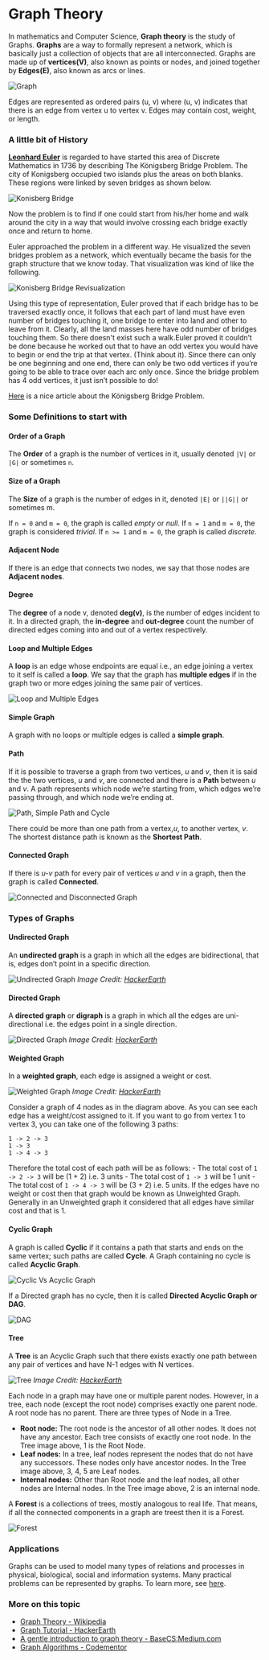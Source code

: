 # Graph Theory

In mathematics and Computer Science, **Graph theory** is the study of Graphs.  **Graphs** are a way to formally represent a network, which is basically just a collection of objects that are all interconnected. Graphs are made up of **vertices(V)**, also known as points or nodes, and joined together by **Edges(E)**, also known as arcs or lines. 


![Graph](./graph.png)

Edges are represented as ordered pairs (u, v) where (u, v) indicates that there is an edge from vertex u to vertex v. Edges may contain cost, weight, or length.


### A little bit of History

**[Leonhard Euler](https://en.wikipedia.org/wiki/Leonhard_Euler)** is regarded to have started this area of Discrete Mathematics in 1736 by describing The Königsberg Bridge Problem. 
The city of Konigsberg occupied two islands plus the areas on both blanks. These regions were linked by seven bridges as shown below.

![Konisberg Bridge](./konisberg.jpeg)

Now the problem is to find if one could start from his/her home and walk around the city in a way that would involve crossing each bridge exactly once and return to home. 

Euler approached the problem in a different way. He visualized the seven bridges problem as a network, which eventually became the basis for the graph structure that we know today. That visualization was kind of like the following.

![Konisberg Bridge Revisualization](./konisberg-2.jpeg)

Using this type of representation, Euler proved that if each bridge has to be traversed exactly once, it follows that each part of land must have even number of bridges touching it, one bridge to enter into land and other to leave from it. Clearly, all the land masses here have odd number of bridges touching them. So there doesn't exist such a walk.Euler proved it couldn’t be done because he worked out that to have an odd vertex you would have to begin or end the trip at that vertex. (Think about it). Since there can only be one beginning and one end, there can only be two odd vertices if you’re going to be able to trace over each arc only once. Since the bridge problem has 4 odd vertices, it just isn’t possible to do!

[Here](https://medium.com/basecs/k%C3%B6nigsberg-seven-small-bridges-one-giant-graph-problem-2275d1670a12) is a nice article about the Königsberg Bridge Problem.
 

### Some Definitions to start with

#### Order of a Graph

The **Order** of a graph is the number of vertices in it, usually denoted `|V|` or `|G|` or sometimes `n`.

#### Size of a Graph

The **Size** of a graph is the number of edges in it, denoted `|E|` or `||G||` or sometimes m. 

If `n = 0` and `m = 0`, the graph is called *empty* or *null*. If `n = 1` and `m = 0`, the graph is considered *trivial*. If `n >= 1` and `m = 0`, the graph is called *discrete*.


#### Adjacent Node

If there is an edge that connects two nodes, we say that those nodes are **Adjacent nodes**. 

#### Degree

The **degree** of a node v, denoted **deg(v)**, is the number of edges incident to it. In a directed graph, the **in-degree** and **out-degree** count the number of directed edges coming into and out of a vertex respectively.

#### Loop and Multiple Edges

A **loop** is an edge whose endpoints are equal i.e., an edge joining a vertex to it self is called a **loop**. We say that the graph has **multiple edges** if in the graph two or more edges joining the same pair of vertices.

![Loop and Multiple Edges](./loop-and-multiple-edges.png)

#### Simple Graph

A graph with no loops or multiple edges is called a **simple graph**.

#### Path

If it is possible to traverse a graph from two vertices, *u* and *v*, then it is said the the two vertices, *u* and *v*, are connected and there is a **Path** between *u* and *v*. A path represents which node we’re starting from, which edges we’re passing through, and which node we’re ending at.

![Path, Simple Path and Cycle](./path.jpeg)

There could be more than one path from a vertex,*u*, to another vertex, *v*. The shortest distance path is known as the **Shortest Path**.

#### Connected Graph

If there is *u-v* path for every pair of vertices *u* and *v* in a graph, then the graph is called **Connected**.

![Connected and Disconnected Graph](./connected-graph.png)


### Types of Graphs

#### Undirected Graph
An **undirected graph** is a graph in which all the edges are bidirectional, that is, edges don’t point in a specific direction.

![Undirected Graph](./undirected-graph.jpg)
*Image Credit: [HackerEarth](https://www.hackerearth.com/practice/algorithms/graphs/graph-representation/tutorial/)*

#### Directed Graph
A **directed graph** or **digraph** is a graph in which all the edges are uni-directional i.e. the edges point in a single direction.

![Directed Graph](./directed-graph.jpg)
*Image Credit: [HackerEarth](https://www.hackerearth.com/practice/algorithms/graphs/graph-representation/tutorial/)*


#### Weighted Graph
In a **weighted graph**, each edge is assigned a weight or cost. 

![Weighted Graph](./weighted-graph.jpg)
*Image Credit: [HackerEarth](https://www.hackerearth.com/practice/algorithms/graphs/graph-representation/tutorial/)*

Consider a graph of 4 nodes as in the diagram above. As you can see each edge has a weight/cost assigned to it. If you want to go from vertex 1 to vertex 3, you can take one of the following 3 paths:
```
1 -> 2 -> 3
1 -> 3
1 -> 4 -> 3
```
Therefore the total cost of each path will be as follows: - The total cost of `1 -> 2 -> 3` will be (1 + 2) i.e. 3 units - The total cost of `1 -> 3` will be 1 unit - The total cost of `1 -> 4 -> 3` will be (3 + 2) i.e. 5 units.
If the edges have no weight or cost then that graph would be known as Unweighted Graph. Generally in an Unweighted graph it considered that all edges have similar cost and that is 1.


#### Cyclic Graph
A graph is called **Cyclic** if it contains a path that starts and ends on the same vertex; such paths are called **Cycle**. A Graph containing no cycle is called **Acyclic Graph**.

![Cyclic Vs Acyclic Graph](./cyclic-acyclic.png)

If a Directed graph has no cycle, then it is called **Directed Acyclic Graph or DAG**.

![DAG](./directed-acyclic-graph.jpg)

#### Tree
A **Tree** is an Acyclic Graph such that there exists exactly one path between any pair of vertices and have N-1 edges with N vertices.

![Tree](./tree.jpg)
*Image Credit: [HackerEarth](https://www.hackerearth.com/practice/algorithms/graphs/graph-representation/tutorial/)*

Each node in a graph may have one or multiple parent nodes. However, in a tree, each node (except the root node) comprises exactly one parent node.
A root node has no parent.
There are three types of Node in a Tree.
- **Root node:** The root node is the ancestor of all other nodes. It does not have any ancestor. Each tree consists of exactly one root node. In the Tree image above, 1 is the Root Node.
- **Leaf nodes:** In a tree, leaf nodes represent the nodes that do not have any successors. These nodes only have ancestor nodes. In the Tree image above, 3, 4, 5 are Leaf nodes. 
- **Internal nodes:** Other than Root node and the leaf nodes, all other nodes are Internal nodes. In the Tree image above, 2 is an internal node.

A **Forest** is a collections of trees, mostly analogous to real life. That means, if all the connected components in a graph are treest then it is a Forest. 

![Forest](./forest.png) 


### Applications

Graphs can be used to model many types of relations and processes in physical, biological, social and information systems. Many practical problems can be represented by graphs.
To learn more, see [here](https://en.wikipedia.org/wiki/Graph_theory#Applications).

### More on this topic
- [Graph Theory - Wikipedia](https://en.wikipedia.org/wiki/Graph_theory)
- [Graph Tutorial - HackerEarth](https://www.hackerearth.com/practice/algorithms/graphs/graph-representation/tutorial/)
- [A gentle introduction to graph theory - BaseCS:Medium.com](https://medium.com/basecs/a-gentle-introduction-to-graph-theory-77969829ead8)
- [Graph Algorithms - Codementor](https://www.codementor.io/rishabhdaal/graph-algorithms-interview-questions-du1085u8l)

